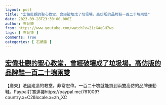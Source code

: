 ```yaml
---
layout: post
title: "宏偉壯觀的聖心教堂，曾經破壞成了垃圾場。高仿版的品牌鞋一百二十塊兩雙"
date: 2023-09-28T23:30:00.000Z
author: 石炳鋒
from: https://www.youtube.com/watch?v=21cGAeGH7wo
tags: [ 石炳锋 ]
comments: True
categories: [ 石炳锋 ]
---
```

<!--1695943800000-->
[宏偉壯觀的聖心教堂，曾經破壞成了垃圾場。高仿版的品牌鞋一百二十塊兩雙](https://www.youtube.com/watch?v=21cGAeGH7wo)
------

<div>
【廣東】法國建造的教堂，非常宏偉。一百二十塊就能買到兩雙高仿的品牌運動鞋。Paypal打賞連接https://paypal.me/761009?country.x=C2&locale.x=zh_XC
</div>
